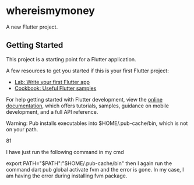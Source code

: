 # whereismymoney

A new Flutter project.

## Getting Started

This project is a starting point for a Flutter application.

A few resources to get you started if this is your first Flutter project:

- [Lab: Write your first Flutter app](https://docs.flutter.dev/get-started/codelab)
- [Cookbook: Useful Flutter samples](https://docs.flutter.dev/cookbook)

For help getting started with Flutter development, view the
[online documentation](https://docs.flutter.dev/), which offers tutorials,
samples, guidance on mobile development, and a full API reference.


Warning: Pub installs executables into $HOME/.pub-cache/bin, which is not on your path.

81

I have just run the following command in my cmd

export PATH="$PATH":"$HOME/.pub-cache/bin"
then I again run the command dart pub global activate fvm and the error is gone. In my case, I am having the error during installing fvm package.